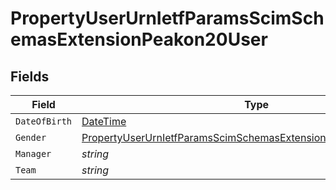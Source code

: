 # PropertyUserUrnIetfParamsScimSchemasExtensionPeakon20User


## Fields

| Field                                                                                                                                                         | Type                                                                                                                                                          | Required                                                                                                                                                      | Description                                                                                                                                                   |
| ------------------------------------------------------------------------------------------------------------------------------------------------------------- | ------------------------------------------------------------------------------------------------------------------------------------------------------------- | ------------------------------------------------------------------------------------------------------------------------------------------------------------- | ------------------------------------------------------------------------------------------------------------------------------------------------------------- |
| `DateOfBirth`                                                                                                                                                 | [DateTime](https://learn.microsoft.com/en-us/dotnet/api/system.datetime?view=net-5.0)                                                                         | :heavy_minus_sign:                                                                                                                                            | N/A                                                                                                                                                           |
| `Gender`                                                                                                                                                      | [PropertyUserUrnIetfParamsScimSchemasExtensionPeakon20UserGender](../../Models/Components/PropertyUserUrnIetfParamsScimSchemasExtensionPeakon20UserGender.md) | :heavy_minus_sign:                                                                                                                                            | N/A                                                                                                                                                           |
| `Manager`                                                                                                                                                     | *string*                                                                                                                                                      | :heavy_minus_sign:                                                                                                                                            | N/A                                                                                                                                                           |
| `Team`                                                                                                                                                        | *string*                                                                                                                                                      | :heavy_minus_sign:                                                                                                                                            | N/A                                                                                                                                                           |